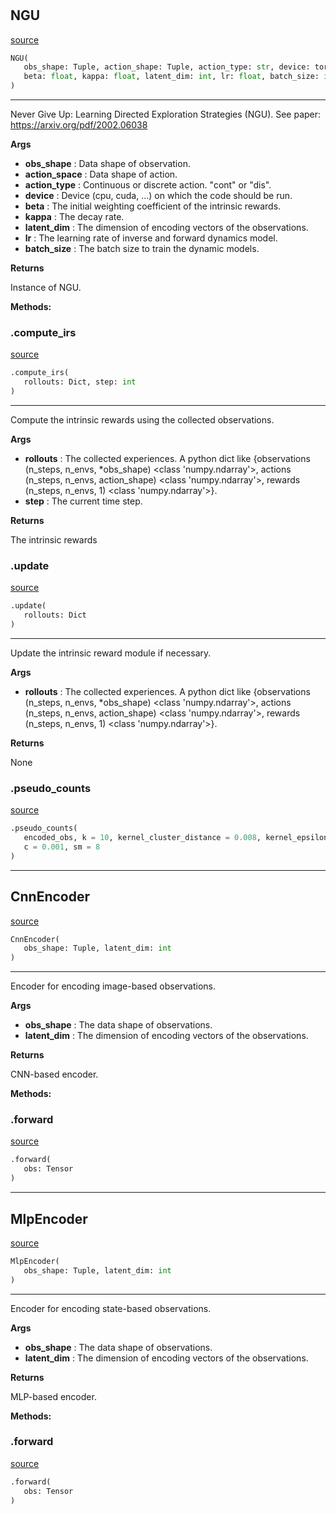 #


## NGU
[source](https://github.com/BellmanProject/Hsuanwu/blob/main/hsuanwu/xplore/reward/ngu.py/#L66)
```python 
NGU(
   obs_shape: Tuple, action_shape: Tuple, action_type: str, device: torch.device,
   beta: float, kappa: float, latent_dim: int, lr: float, batch_size: int
)
```


---
Never Give Up: Learning Directed Exploration Strategies (NGU).
See paper: https://arxiv.org/pdf/2002.06038


**Args**

* **obs_shape**  : Data shape of observation.
* **action_space**  : Data shape of action.
* **action_type**  : Continuous or discrete action. "cont" or "dis".
* **device**  : Device (cpu, cuda, ...) on which the code should be run.
* **beta**  : The initial weighting coefficient of the intrinsic rewards.
* **kappa**  : The decay rate.
* **latent_dim**  : The dimension of encoding vectors of the observations.
* **lr**  : The learning rate of inverse and forward dynamics model.
* **batch_size**  : The batch size to train the dynamic models.


**Returns**

Instance of NGU.


**Methods:**


### .compute_irs
[source](https://github.com/BellmanProject/Hsuanwu/blob/main/hsuanwu/xplore/reward/ngu.py/#L116)
```python
.compute_irs(
   rollouts: Dict, step: int
)
```

---
Compute the intrinsic rewards using the collected observations.


**Args**

* **rollouts**  : The collected experiences. A python dict like 
    {observations (n_steps, n_envs, *obs_shape) <class 'numpy.ndarray'>,
    actions (n_steps, n_envs, action_shape) <class 'numpy.ndarray'>,
    rewards (n_steps, n_envs, 1) <class 'numpy.ndarray'>}.
* **step**  : The current time step.


**Returns**

The intrinsic rewards

### .update
[source](https://github.com/BellmanProject/Hsuanwu/blob/main/hsuanwu/xplore/reward/ngu.py/#L164)
```python
.update(
   rollouts: Dict
)
```

---
Update the intrinsic reward module if necessary.


**Args**

* **rollouts**  : The collected experiences. A python dict like 
    {observations (n_steps, n_envs, *obs_shape) <class 'numpy.ndarray'>,
    actions (n_steps, n_envs, action_shape) <class 'numpy.ndarray'>,
    rewards (n_steps, n_envs, 1) <class 'numpy.ndarray'>}.


**Returns**

None

### .pseudo_counts
[source](https://github.com/BellmanProject/Hsuanwu/blob/main/hsuanwu/xplore/reward/ngu.py/#L195)
```python
.pseudo_counts(
   encoded_obs, k = 10, kernel_cluster_distance = 0.008, kernel_epsilon = 0.0001,
   c = 0.001, sm = 8
)
```


----


## CnnEncoder
[source](https://github.com/BellmanProject/Hsuanwu/blob/main/hsuanwu/xplore/reward/ngu.py/#L12)
```python 
CnnEncoder(
   obs_shape: Tuple, latent_dim: int
)
```


---
Encoder for encoding image-based observations.


**Args**

* **obs_shape**  : The data shape of observations.
* **latent_dim**  : The dimension of encoding vectors of the observations.


**Returns**

CNN-based encoder.


**Methods:**


### .forward
[source](https://github.com/BellmanProject/Hsuanwu/blob/main/hsuanwu/xplore/reward/ngu.py/#L36)
```python
.forward(
   obs: Tensor
)
```


----


## MlpEncoder
[source](https://github.com/BellmanProject/Hsuanwu/blob/main/hsuanwu/xplore/reward/ngu.py/#L44)
```python 
MlpEncoder(
   obs_shape: Tuple, latent_dim: int
)
```


---
Encoder for encoding state-based observations.


**Args**

* **obs_shape**  : The data shape of observations.
* **latent_dim**  : The dimension of encoding vectors of the observations.


**Returns**

MLP-based encoder.


**Methods:**


### .forward
[source](https://github.com/BellmanProject/Hsuanwu/blob/main/hsuanwu/xplore/reward/ngu.py/#L61)
```python
.forward(
   obs: Tensor
)
```

